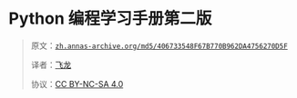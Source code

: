 # Python 编程学习手册第二版

> 原文：[`zh.annas-archive.org/md5/406733548F67B770B962DA4756270D5F`](https://zh.annas-archive.org/md5/406733548F67B770B962DA4756270D5F)
> 
> 译者：[飞龙](https://github.com/wizardforcel)
> 
> 协议：[CC BY-NC-SA 4.0](http://creativecommons.org/licenses/by-nc-sa/4.0/)
